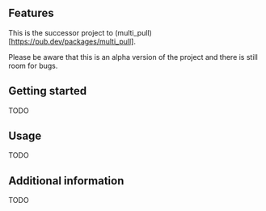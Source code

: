 ## Features

This is the successor project to (multi_pull)[https://pub.dev/packages/multi_pull].

Please be aware that this is an alpha version of the project and there is still room for bugs.

## Getting started

TODO

## Usage

TODO

## Additional information

TODO